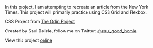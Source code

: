 In this project, I am attempting to recreate an article from the New York Times. This project will primarily practice using CSS Grid and Flexbox.

CSS Project from [The Odin Project](https://www.theodinproject.com/courses/html-and-css/lessons/building-with-backgrounds-and-gradients)

Created by Saul Belisle, follow me on Twitter: [@saul_good_homie](https://twitter.com/saul_good_homie)

View this project [online]()
